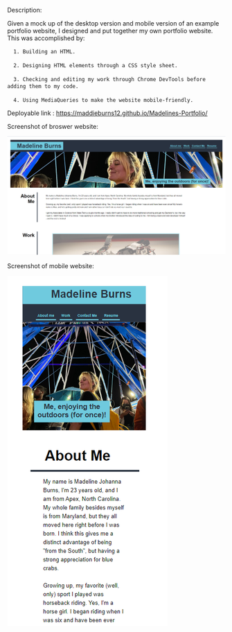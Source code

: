 Description: 

Given a mock up of the desktop version and mobile version of an example portfolio website, I designed and put together my own portfolio website. This was accomplished by:
      
      1. Building an HTML.
      
      2. Designing HTML elements through a CSS style sheet. 
      
      3. Checking and editing my work through Chrome DevTools before adding them to my code.
      
      4. Using MediaQueries to make the website mobile-friendly.
      
      


Deployable link : https://maddieburns12.github.io/Madelines-Portfolio/


Screenshot of broswer website: 

![screenshot-readme](./assets/images/Screenshot%202022-06-16%20224220.png)




Screenshot of mobile website: 

![screenshot-readme](./assets/images/Screenshot%202022-06-16%20224249.png)